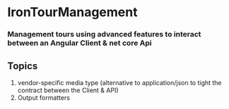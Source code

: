 # IronTourManagement
### Management tours using advanced features to interact between an Angular Client &amp; net core Api

## Topics
1. vendor-specific media type (alternative to application/json to tight the contract between the Client & API)
2. Output formatters